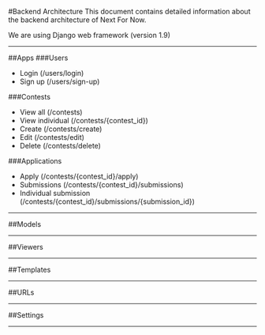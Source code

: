 #Backend Architecture
This document contains detailed information about the backend architecture of Next For Now.

We are using Django web framework (version 1.9)

---
##Apps
###Users
- Login (/users/login)
- Sign up (/users/sign-up)

###Contests
- View all (/contests)
- View individual (/contests/{contest_id})
- Create (/contests/create)
- Edit (/contests/edit)
- Delete (/contests/delete)

###Applications
- Apply (/contests/{contest_id}/apply)
- Submissions (/contests/{contest_id}/submissions)
- Individual submission (/contests/{contest_id}/submissions/{submission_id})

---

##Models

---

##Viewers

---

##Templates

---

##URLs

---

##Settings

---